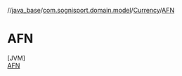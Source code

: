 //[java_base](../../../../index.md)/[com.sognisport.domain.model](../../index.md)/[Currency](../index.md)/[AFN](index.md)

# AFN

[JVM]\
[AFN](index.md)
